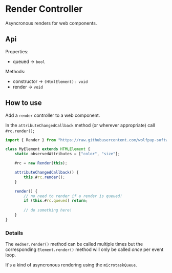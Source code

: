 # Render Controller

Asyncronous renders for web components.

## Api

Properties:

- queued -> `bool`

Methods:

- constructor -> `(HtmlElement): void`
- render -> `void`

## How to use

Add a `render` controller to a web component.

In the `attributeChangedCallback` method (or wherever appropriate) call `#rc.render()`;

```ts
import { Render } from "https://raw.githubusercontent.com/wolfpup-software/wctk-js/main/wctk/dist/wctk.js";

class MyElement extends HTMLElement {
	static observedAttributes = ["color", "size"];

	#rc = new Render(this);

	attributeChangedCallback() {
		this.#rc.render();
	}

	render() {
		// no need to render if a render is queued!
		if (this.#rc.queued) return;
		
		// do something here!
	}
}
```

### Details

The `Redner.render()` method can be called multiple times but the corresponding `Element.render()` method will only be called _once_ per event loop.

It's a kind of asyncronous rendering using the `microtaskQueue`.
